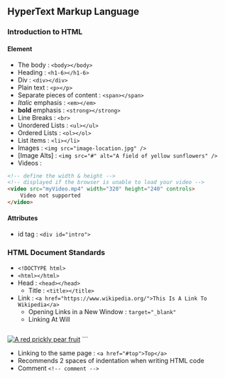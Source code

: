 ## HyperText Markup Language
### Introduction to HTML
#### Element  
- The body : `<body></body>`
- Heading : `<h1-6></h1-6>`
- Div : `<div></div>`
- Plain text : `<p></p>`
- Separate pieces of content : `<span></span>`
- *Italic* emphasis : `<em></em>`
- **bold** emphasis : `<strong></strong>`
- Line Breaks : `<br>`
- Unordered Lists : `<ul></ul>`
- Ordered Lists : `<ol></ol>`
- List items : `<li></li>`
- Images : `<img src="image-location.jpg" />`
- [Image Alts] : `<img src="#" alt="A field of yellow sunflowers" />`
- Videos : 
``` html
<!-- define the width & height -->
<!-- displayed if the browser is unable to load your video -->
<video src="myVideo.mp4" width="320" height="240" controls>
    Video not supported
</video>
```

#### Attributes
- id tag : `<div id="intro">`


### HTML Document Standards
- `<!DOCTYPE html>`
- `<html></html>`
- Head : `<head></head>`
    - Title : `<title></title>`
- Link : `<a href="https://www.wikipedia.org/">This Is A Link To Wikipedia</a>`
    - Opening Links in a New Window : `target="_blank"`
    - Linking At Will
    ``` html
<a href="https://en.wikipedia.org/wiki/Opuntia" target="_blank"><img src="https://www.Prickly_Pear_Closeup.jpg" alt="A red prickly pear fruit"/></a>
    ```
- Linking to the same page : `<a href="#top">Top</a>`
- Recommends 2 spaces of indentation when writing HTML code
- Comment `<!-- comment -->`
